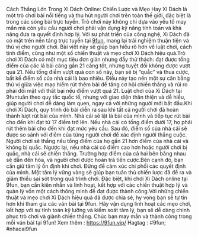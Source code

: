 Cách Thắng Lớn Trong Xì Dách Online: Chiến Lược và Mẹo Hay
Xì Dách là một trò chơi bài nổi tiếng và thu hút người chơi trên toàn thế giới, đặc biệt là trong các sòng bài trực tuyến. Trò chơi này không chỉ dựa vào yếu tố may mắn mà còn yêu cầu người chơi phải vận dụng kỹ năng tính toán và khả năng đưa ra quyết định hợp lý. Với sự phát triển của công nghệ, Xì Dách đã có mặt trên nền tảng trực tuyến tại [9fun](https://9fun.vip/), mang lại trải nghiệm thuận tiện và thú vị cho người chơi. Bài viết này sẽ giúp bạn hiểu rõ hơn về luật chơi, cách tính điểm, cũng như một số chiến thuật và mẹo chơi Xì Dách hiệu quả.Trò chơi Xì Dách có một mục tiêu đơn giản nhưng đầy thử thách: đạt được tổng điểm của các lá bài càng gần 21 càng tốt, nhưng tuyệt đối không được vượt quá 21. Nếu tổng điểm vượt quá con số này, bạn sẽ bị “quắc” và thua cược, bất kể điểm số của nhà cái là bao nhiêu. Điều này tạo nên một sự cân bằng thú vị giữa việc mạo hiểm rút thêm bài để tăng cơ hội chiến thắng và rủi ro phải đối mặt với thất bại nếu điểm vượt quá 21. Luật chơi của Xì Dách tại 9funtuân theo quy tắc quốc tế, nhưng với giao diện thân thiện và dễ hiểu, giúp người chơi dễ dàng làm quen, ngay cả với những người mới bắt đầu.Khi chơi Xì Dách, quy trình dò bài diễn ra sau khi tất cả người chơi đã hoàn thành lượt rút bài của mình. Nhà cái sẽ lật lá bài của mình và tiếp tục rút bài cho đến khi đạt từ 17 điểm trở lên. Nếu nhà cái có tổng điểm dưới 17, họ phải rút thêm bài cho đến khi đạt mức yêu cầu. Sau đó, điểm số của nhà cái sẽ được so sánh với điểm của từng người chơi để xác định người thắng cuộc. Người chơi sẽ thắng nếu tổng điểm của họ gần 21 hơn điểm của nhà cái và không bị quắc. Ngược lại, nếu nhà cái có điểm cao hơn hoặc người chơi bị quắc, nhà cái sẽ chiến thắng. Trường hợp điểm của cả hai bên bằng nhau sẽ dẫn đến hòa, và người chơi được hoàn trả tiền cược.Bên cạnh đó, bạn cần giữ tâm lý ổn định khi chơi. Đừng để cảm xúc chi phối các quyết định của mình. Một tâm lý vững vàng sẽ giúp bạn tuân thủ chiến lược đã đề ra và giảm thiểu sai sót trong quá trình chơi. Đặc biệt, khi chơi Xì Dách online tại 9fun, bạn cần kiên nhẫn và linh hoạt, kết hợp với các chiến thuật hợp lý và quản lý vốn một cách thông minh để đạt được thành công.Với những chiến thuật và mẹo chơi Xì Dách hiệu quả đã được chia sẻ, hy vọng bạn sẽ tự tin hơn khi tham gia các ván bài tại 9fun. Hãy vận dụng linh hoạt các mẹo chơi, kết hợp với sự tính toán kỹ lưỡng và kiểm soát tâm lý, bạn sẽ dễ dàng chinh phục trò chơi và giành chiến thắng. Chúc bạn may mắn và thành công trong mỗi ván bài tại 9fun!
Xem thêm : https://9fun.vip/
Hagtag : #9fun; #nhacai9fun
